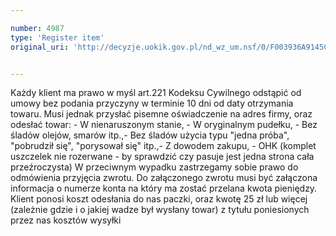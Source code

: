 ```yaml
---

number: 4987
type: 'Register item'
original_uri: 'http://decyzje.uokik.gov.pl/nd_wz_um.nsf/0/F003936A9145C5DDC1257B90002C2625?OpenDocument'


---
```


Każdy klient ma prawo w myśl art.221 Kodeksu Cywilnego odstąpić od umowy bez podania przyczyny w terminie 10 dni od daty otrzymania towaru. Musi jednak przysłać pisemne oświadczenie na adres firmy, oraz odesłać towar: - W nienaruszonym stanie, - W oryginalnym pudełku, - Bez śladów olejów, smarów itp.,- Bez śladów użycia typu "jedna próba", "pobrudził się", "porysował się" itp.,- Z dowodem zakupu, - OHK (komplet uszczelek nie rozerwane - by sprawdzić czy pasuje jest jedna strona cała przeźroczysta) W przeciwnym wypadku zastrzegamy sobie prawo do odmówienia przyjęcia zwrotu. Do załączonego zwrotu musi być załączona informacja o numerze konta na który ma zostać przelana kwota pieniędzy. Klient ponosi koszt odesłania do nas paczki, oraz kwotę 25 zł lub więcej (zależnie gdzie i o jakiej wadze był wysłany towar) z tytułu poniesionych przez nas kosztów wysyłki
